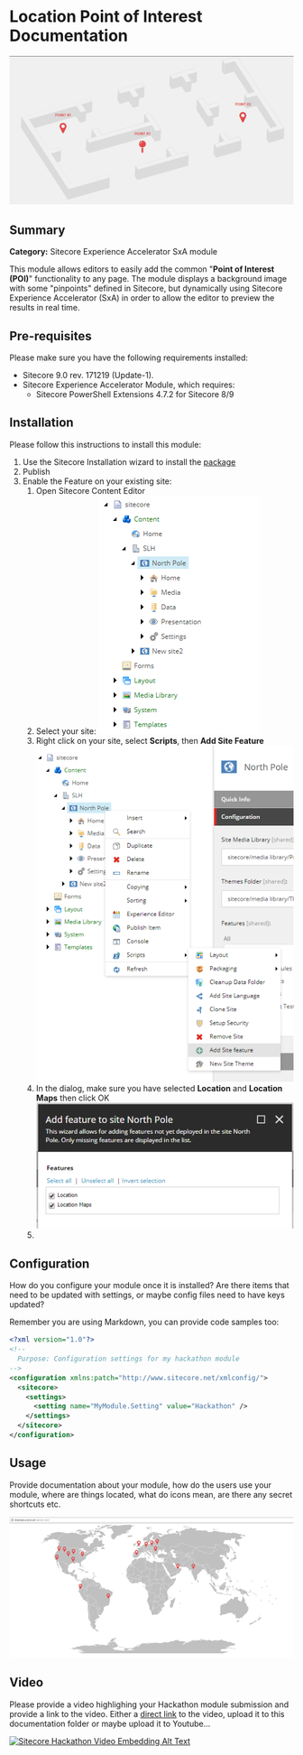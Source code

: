 # Location Point of Interest Documentation

![Location POI](images/LocationPOI.png?raw=true "Location POI")

## Summary

**Category:** Sitecore Experience Accelerator SxA module

This module allows editors to easily add the common "**Point of Interest (POI)**" functionality to any page. The module displays a background image with some "pinpoints" defined in Sitecore, but dynamically using Sitecore Experience Accelerator (SxA) in order to allow the editor to preview the results in real time.

## Pre-requisites

Please make sure you have the following requirements installed:

- Sitecore 9.0 rev. 171219 (Update-1).
- Sitecore Experience Accelerator Module, which requires:
	- Sitecore PowerShell Extensions 4.7.2 for Sitecore 8/9

## Installation

Please follow this instructions to install this module:

1. Use the Sitecore Installation wizard to install the [package](#link-to-package)
2. Publish
3. Enable the Feature on your existing site:
	1. Open Sitecore Content Editor
	2. Select your site:
	![SelectSite](images/SelectSite.png?raw=true "SelectSite")
	3. Right click on your site, select **Scripts**, then **Add Site Feature**
	![AddSiteFeature](images/AddSiteFeature.png?raw=true "AddSiteFeature")
	4.  In the dialog, make sure you have selected **Location** and **Location Maps** then click OK
	![FeatureLocation](images/FeatureLocation.png?raw=true "FeatureLocation")
	5. 
	
## Configuration

How do you configure your module once it is installed? Are there items that need to be updated with settings, or maybe config files need to have keys updated?

Remember you are using Markdown, you can provide code samples too:

```xml
<?xml version="1.0"?>
<!--
  Purpose: Configuration settings for my hackathon module
-->
<configuration xmlns:patch="http://www.sitecore.net/xmlconfig/">
  <sitecore>
    <settings>
      <setting name="MyModule.Setting" value="Hackathon" />
    </settings>
  </sitecore>
</configuration>
```

## Usage

Provide documentation  about your module, how do the users use your module, where are things located, what do icons mean, are there any secret shortcuts etc.

![POI](images/poi.png?raw=true "POI")

## Video

Please provide a video highlighing your Hackathon module submission and provide a link to the video. Either a [direct link](https://www.youtube.com/watch?v=EpNhxW4pNKk) to the video, upload it to this documentation folder or maybe upload it to Youtube...

[![Sitecore Hackathon Video Embedding Alt Text](https://img.youtube.com/vi/EpNhxW4pNKk/0.jpg)](https://www.youtube.com/watch?v=EpNhxW4pNKk)
